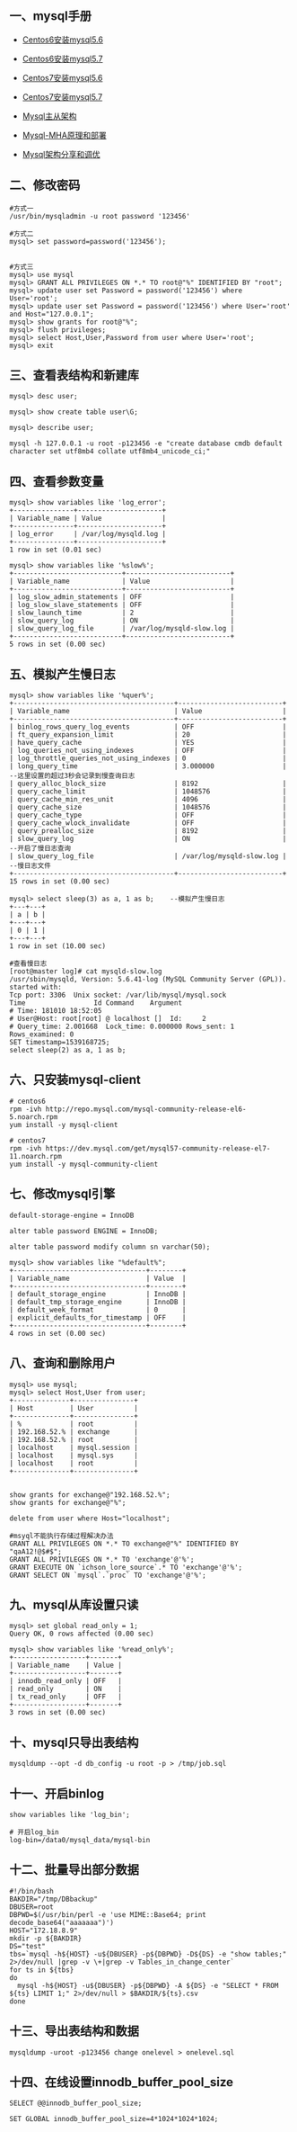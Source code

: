 ## 一、mysql手册
- [Centos6安装mysql5.6](https://github.com/Lancger/opslinux/blob/master/mysql/install/mysql5.6/centos6-one-install.md)

- [Centos6安装mysql5.7](https://github.com/Lancger/opslinux/blob/master/mysql/install/mysql5.7/Yum方式安装MySQL5.7.md)

- [Centos7安装mysql5.6](https://github.com/Lancger/opslinux/blob/master/mysql/install/mysql5.6/centos7-one-install.md)

- [Centos7安装mysql5.7](https://github.com/Lancger/opslinux/blob/master/mysql/install/mysql5.7/Yum方式安装MySQL5.7.md)

- [Mysql主从架构](https://github.com/Lancger/opslinux/blob/master/mysql/framework/mysql%E4%B8%BB%E4%BB%8E%E6%9E%B6%E6%9E%84.md)

- [Mysql-MHA原理和部署](https://github.com/Lancger/opslinux/blob/master/mysql/framework/Mysql-MHA.md)

- [Mysql架构分享和调优](https://github.com/Lancger/opslinux/blob/master/mysql/framework/MYSQL%E4%BC%81%E4%B8%9A%E5%B8%B8%E7%94%A8%E6%9E%B6%E6%9E%84%E4%B8%8E%E8%B0%83%E4%BC%98%E7%BB%8F%E9%AA%8C%E5%88%86%E4%BA%AB.md)



## 二、修改密码
```
#方式一
/usr/bin/mysqladmin -u root password '123456'

#方式二
mysql> set password=password('123456');


#方式三
mysql> use mysql
mysql> GRANT ALL PRIVILEGES ON *.* TO root@"%" IDENTIFIED BY "root";
mysql> update user set Password = password('123456') where User='root';
mysql> update user set Password = password('123456') where User='root' and Host="127.0.0.1";
mysql> show grants for root@"%";
mysql> flush privileges;
mysql> select Host,User,Password from user where User='root';
mysql> exit
```

## 三、查看表结构和新建库
```
mysql> desc user;

mysql> show create table user\G;

mysql> describe user;

mysql -h 127.0.0.1 -u root -p123456 -e "create database cmdb default character set utf8mb4 collate utf8mb4_unicode_ci;"
```

## 四、查看参数变量
```
mysql> show variables like 'log_error';
+---------------+---------------------+
| Variable_name | Value               |
+---------------+---------------------+
| log_error     | /var/log/mysqld.log |
+---------------+---------------------+
1 row in set (0.01 sec)

mysql> show variables like '%slow%';
+---------------------------+--------------------------+
| Variable_name             | Value                    |
+---------------------------+--------------------------+
| log_slow_admin_statements | OFF                      |
| log_slow_slave_statements | OFF                      |
| slow_launch_time          | 2                        |
| slow_query_log            | ON                       |
| slow_query_log_file       | /var/log/mysqld-slow.log |
+---------------------------+--------------------------+
5 rows in set (0.00 sec)
```
## 五、模拟产生慢日志
```
mysql> show variables like '%quer%';
+----------------------------------------+--------------------------+
| Variable_name                          | Value                    |
+----------------------------------------+--------------------------+
| binlog_rows_query_log_events           | OFF                      |
| ft_query_expansion_limit               | 20                       |
| have_query_cache                       | YES                      |
| log_queries_not_using_indexes          | OFF                      |
| log_throttle_queries_not_using_indexes | 0                        |
| long_query_time                        | 3.000000                 |    --这里设置的超过3秒会记录到慢查询日志
| query_alloc_block_size                 | 8192                     |
| query_cache_limit                      | 1048576                  |
| query_cache_min_res_unit               | 4096                     |
| query_cache_size                       | 1048576                  |
| query_cache_type                       | OFF                      |
| query_cache_wlock_invalidate           | OFF                      |
| query_prealloc_size                    | 8192                     |
| slow_query_log                         | ON                       |    --开启了慢日志查询
| slow_query_log_file                    | /var/log/mysqld-slow.log |    --慢日志文件
+----------------------------------------+--------------------------+
15 rows in set (0.00 sec)

mysql> select sleep(3) as a, 1 as b;    --模拟产生慢日志
+---+---+
| a | b |
+---+---+
| 0 | 1 |
+---+---+
1 row in set (10.00 sec)

#查看慢日志
[root@master log]# cat mysqld-slow.log
/usr/sbin/mysqld, Version: 5.6.41-log (MySQL Community Server (GPL)). started with:
Tcp port: 3306  Unix socket: /var/lib/mysql/mysql.sock
Time                 Id Command    Argument
# Time: 181010 18:52:05
# User@Host: root[root] @ localhost []  Id:     2
# Query_time: 2.001668  Lock_time: 0.000000 Rows_sent: 1  Rows_examined: 0
SET timestamp=1539168725;
select sleep(2) as a, 1 as b;
```

## 六、只安装mysql-client
```
# centos6
rpm -ivh http://repo.mysql.com/mysql-community-release-el6-5.noarch.rpm
yum install -y mysql-client

# centos7
rpm -ivh https://dev.mysql.com/get/mysql57-community-release-el7-11.noarch.rpm
yum install -y mysql-community-client
```

## 七、修改mysql引擎
```
default-storage-engine = InnoDB

alter table password ENGINE = InnoDB;

alter table password modify column sn varchar(50);

mysql> show variables like "%default%";
+---------------------------------+--------+
| Variable_name                   | Value  |
+---------------------------------+--------+
| default_storage_engine          | InnoDB |
| default_tmp_storage_engine      | InnoDB |
| default_week_format             | 0      |
| explicit_defaults_for_timestamp | OFF    |
+---------------------------------+--------+
4 rows in set (0.00 sec)

```

## 八、查询和删除用户
```
mysql> use mysql;
mysql> select Host,User from user;
+--------------+---------------+
| Host         | User          |
+--------------+---------------+
| %            | root          |
| 192.168.52.% | exchange      |
| 192.168.52.% | root          |
| localhost    | mysql.session |
| localhost    | mysql.sys     |
| localhost    | root          |
+--------------+---------------+


show grants for exchange@"192.168.52.%";
show grants for exchange@"%";

delete from user where Host="localhost";

#msyql不能执行存储过程解决办法
GRANT ALL PRIVILEGES ON *.* TO exchange@"%" IDENTIFIED BY "qaA12!@$#$";
GRANT ALL PRIVILEGES ON *.* TO 'exchange'@'%';
GRANT EXECUTE ON `ichson_lore_source`.* TO 'exchange'@'%';
GRANT SELECT ON `mysql`.`proc` TO 'exchange'@'%';

```

## 九、mysql从库设置只读
```
mysql> set global read_only = 1;
Query OK, 0 rows affected (0.00 sec)

mysql> show variables like '%read_only%';
+------------------+-------+
| Variable_name    | Value |
+------------------+-------+
| innodb_read_only | OFF   |
| read_only        | ON    |
| tx_read_only     | OFF   |
+------------------+-------+
3 rows in set (0.00 sec)

```

## 十、mysql只导出表结构

```
mysqldump --opt -d db_config -u root -p > /tmp/job.sql

```

## 十一、开启binlog
```
show variables like 'log_bin';

# 开启log_bin
log-bin=/data0/mysql_data/mysql-bin
```

## 十二、批量导出部分数据
```
#!/bin/bash
BAKDIR="/tmp/DBbackup"
DBUSER=root
DBPWD=$(/usr/bin/perl -e 'use MIME::Base64; print decode_base64("aaaaaaa")')
HOST="172.18.8.9"
mkdir -p ${BAKDIR}
DS="test"
tbs=`mysql -h${HOST} -u${DBUSER} -p${DBPWD} -D${DS} -e "show tables;" 2>/dev/null |grep -v \+|grep -v Tables_in_change_center`
for ts in ${tbs}
do
  mysql -h${HOST} -u${DBUSER} -p${DBPWD} -A ${DS} -e "SELECT * FROM ${ts} LIMIT 1;" 2>/dev/null > $BAKDIR/${ts}.csv
done
```

## 十三、导出表结构和数据
```
mysqldump -uroot -p123456 change onelevel > onelevel.sql
```

## 十四、在线设置innodb_buffer_pool_size
```
SELECT @@innodb_buffer_pool_size;

SET GLOBAL innodb_buffer_pool_size=4*1024*1024*1024;
```
